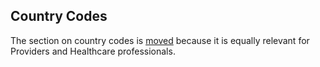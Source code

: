 
## Country Codes

The section on country codes is [moved](https://simplifier.net/guide/koppeltaal/Home/General-Notes/Country-Codes.md?version=current) because it is equally relevant for Providers and Healthcare professionals.
